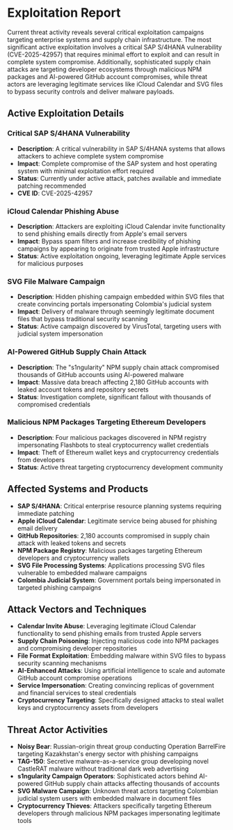 # Exploitation Report

Current threat activity reveals several critical exploitation campaigns targeting enterprise systems and supply chain infrastructure. The most significant active exploitation involves a critical SAP S/4HANA vulnerability (CVE-2025-42957) that requires minimal effort to exploit and can result in complete system compromise. Additionally, sophisticated supply chain attacks are targeting developer ecosystems through malicious NPM packages and AI-powered GitHub account compromises, while threat actors are leveraging legitimate services like iCloud Calendar and SVG files to bypass security controls and deliver malware payloads.

## Active Exploitation Details

### Critical SAP S/4HANA Vulnerability
- **Description**: A critical vulnerability in SAP S/4HANA systems that allows attackers to achieve complete system compromise
- **Impact**: Complete compromise of the SAP system and host operating system with minimal exploitation effort required
- **Status**: Currently under active attack, patches available and immediate patching recommended
- **CVE ID**: CVE-2025-42957

### iCloud Calendar Phishing Abuse
- **Description**: Attackers are exploiting iCloud Calendar invite functionality to send phishing emails directly from Apple's email servers
- **Impact**: Bypass spam filters and increase credibility of phishing campaigns by appearing to originate from trusted Apple infrastructure
- **Status**: Active exploitation ongoing, leveraging legitimate Apple services for malicious purposes

### SVG File Malware Campaign
- **Description**: Hidden phishing campaign embedded within SVG files that create convincing portals impersonating Colombia's judicial system
- **Impact**: Delivery of malware through seemingly legitimate document files that bypass traditional security scanning
- **Status**: Active campaign discovered by VirusTotal, targeting users with judicial system impersonation

### AI-Powered GitHub Supply Chain Attack
- **Description**: The "s1ngularity" NPM supply chain attack compromised thousands of GitHub accounts using AI-powered malware
- **Impact**: Massive data breach affecting 2,180 GitHub accounts with leaked account tokens and repository secrets
- **Status**: Investigation complete, significant fallout with thousands of compromised credentials

### Malicious NPM Packages Targeting Ethereum Developers
- **Description**: Four malicious packages discovered in NPM registry impersonating Flashbots to steal cryptocurrency wallet credentials
- **Impact**: Theft of Ethereum wallet keys and cryptocurrency credentials from developers
- **Status**: Active threat targeting cryptocurrency development community

## Affected Systems and Products

- **SAP S/4HANA**: Critical enterprise resource planning systems requiring immediate patching
- **Apple iCloud Calendar**: Legitimate service being abused for phishing email delivery
- **GitHub Repositories**: 2,180 accounts compromised in supply chain attack with leaked tokens and secrets
- **NPM Package Registry**: Malicious packages targeting Ethereum developers and cryptocurrency wallets
- **SVG File Processing Systems**: Applications processing SVG files vulnerable to embedded malware campaigns
- **Colombia Judicial System**: Government portals being impersonated in targeted phishing campaigns

## Attack Vectors and Techniques

- **Calendar Invite Abuse**: Leveraging legitimate iCloud Calendar functionality to send phishing emails from trusted Apple servers
- **Supply Chain Poisoning**: Injecting malicious code into NPM packages and compromising developer repositories
- **File Format Exploitation**: Embedding malware within SVG files to bypass security scanning mechanisms
- **AI-Enhanced Attacks**: Using artificial intelligence to scale and automate GitHub account compromise operations
- **Service Impersonation**: Creating convincing replicas of government and financial services to steal credentials
- **Cryptocurrency Targeting**: Specifically designed attacks to steal wallet keys and cryptocurrency assets from developers

## Threat Actor Activities

- **Noisy Bear**: Russian-origin threat group conducting Operation BarrelFire targeting Kazakhstan's energy sector with phishing campaigns
- **TAG-150**: Secretive malware-as-a-service group developing novel CastleRAT malware without traditional dark web advertising
- **s1ngularity Campaign Operators**: Sophisticated actors behind AI-powered GitHub supply chain attacks affecting thousands of accounts
- **SVG Malware Campaign**: Unknown threat actors targeting Colombian judicial system users with embedded malware in document files
- **Cryptocurrency Thieves**: Attackers specifically targeting Ethereum developers through malicious NPM packages impersonating legitimate tools